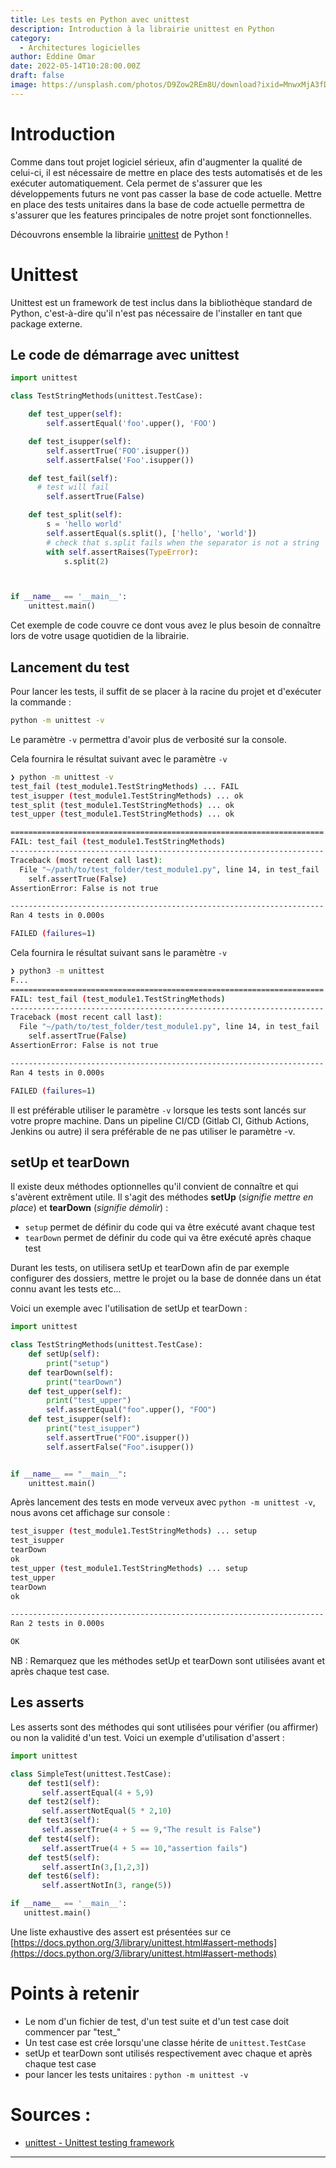 ```yaml
---
title: Les tests en Python avec unittest
description: Introduction à la librairie unittest en Python
category:
  - Architectures logicielles
author: Eddine Omar
date: 2022-05-14T10:28:00.00Z
draft: false
image: https://unsplash.com/photos/D9Zow2REm8U/download?ixid=MnwxMjA3fDB8MXxhbGx8fHx8fHx8fHwxNjU5NzE2MDQ4&force=true&w=640
---
```


# Introduction
Comme dans tout projet logiciel sérieux, afin d'augmenter la qualité de celui-ci, il est nécessaire de mettre en place des tests automatisés et de les exécuter automatiquement. Cela permet de s'assurer que les développements futurs ne vont pas casser la base de code actuelle. Mettre en place des tests unitaires dans la base de code actuelle permettra de s'assurer que les features principales de notre projet sont fonctionnelles.

Découvrons ensemble la librairie [unittest](https://docs.python.org/3/library/unittest.html) de Python !

# Unittest
Unittest est un framework de test inclus dans la bibliothèque standard de Python, c'est-à-dire qu'il n'est pas nécessaire de l'installer en tant que package externe.

## Le code de démarrage avec unittest

```python
import unittest

class TestStringMethods(unittest.TestCase):

    def test_upper(self):
        self.assertEqual('foo'.upper(), 'FOO')

    def test_isupper(self):
        self.assertTrue('FOO'.isupper())
        self.assertFalse('Foo'.isupper())

    def test_fail(self):
      # test will fail
        self.assertTrue(False)

    def test_split(self):
        s = 'hello world'
        self.assertEqual(s.split(), ['hello', 'world'])
        # check that s.split fails when the separator is not a string
        with self.assertRaises(TypeError):
            s.split(2)



if __name__ == '__main__':
    unittest.main()

```
Cet exemple de code couvre ce dont vous avez le plus besoin de connaître lors de votre usage quotidien de la librairie.

## Lancement du test
Pour lancer les tests, il suffit de se placer à la racine du projet et d'exécuter la commande :
```bash
python -m unittest -v
```
Le paramètre `-v` permettra d'avoir plus de verbosité sur la console.

Cela fournira le résultat suivant avec le paramètre `-v`
```bash
❯ python -m unittest -v
test_fail (test_module1.TestStringMethods) ... FAIL
test_isupper (test_module1.TestStringMethods) ... ok
test_split (test_module1.TestStringMethods) ... ok
test_upper (test_module1.TestStringMethods) ... ok

======================================================================
FAIL: test_fail (test_module1.TestStringMethods)
----------------------------------------------------------------------
Traceback (most recent call last):
  File "~/path/to/test_folder/test_module1.py", line 14, in test_fail
    self.assertTrue(False)
AssertionError: False is not true

----------------------------------------------------------------------
Ran 4 tests in 0.000s

FAILED (failures=1)
```
Cela fournira le résultat suivant sans le paramètre `-v
`
```bash
❯ python3 -m unittest
F...
======================================================================
FAIL: test_fail (test_module1.TestStringMethods)
----------------------------------------------------------------------
Traceback (most recent call last):
  File "~/path/to/test_folder/test_module1.py", line 14, in test_fail
    self.assertTrue(False)
AssertionError: False is not true

----------------------------------------------------------------------
Ran 4 tests in 0.000s

FAILED (failures=1)
```

Il est préférable utiliser le paramètre `-v` lorsque les tests sont lancés sur votre propre machine. Dans un pipeline CI/CD (Gitlab CI, Github Actions, Jenkins ou autre) il sera préférable de ne pas utiliser le paramètre -v.

## setUp et tearDown

Il existe deux méthodes optionnelles qu'il convient de connaître et qui s'avèrent extrêment utile. Il s'agit des méthodes **setUp** (*signifie mettre en place*) et **tearDown** (*signifie démolir*) :
 * `setup` permet de définir du code qui va être exécuté avant chaque test
 * `tearDown` permet de définir du code qui va être exécuté après chaque test

Durant les tests, on utilisera setUp et tearDown afin de par exemple configurer des dossiers, mettre le projet ou la base de donnée dans un état connu avant les tests etc...

Voici un exemple avec l'utilisation de setUp et tearDown :

```python
import unittest

class TestStringMethods(unittest.TestCase):
    def setUp(self):
        print("setup")
    def tearDown(self):
        print("tearDown")
    def test_upper(self):
        print("test_upper")
        self.assertEqual("foo".upper(), "FOO")
    def test_isupper(self):
        print("test_isupper")
        self.assertTrue("FOO".isupper())
        self.assertFalse("Foo".isupper())


if __name__ == "__main__":
    unittest.main()

```

Après lancement des tests en mode verveux avec `python -m unittest -v`, nous avons cet affichage sur console :
```bash
test_isupper (test_module1.TestStringMethods) ... setup
test_isupper
tearDown
ok
test_upper (test_module1.TestStringMethods) ... setup
test_upper
tearDown
ok

----------------------------------------------------------------------
Ran 2 tests in 0.000s

OK
```

NB : Remarquez que les méthodes setUp et tearDown sont utilisées avant et après chaque test case.

## Les asserts
Les asserts sont des méthodes qui sont utilisées pour vérifier (ou affirmer) ou non la validité d'un test. Voici un exemple d'utilisation d'assert :

```python
import unittest

class SimpleTest(unittest.TestCase):
    def test1(self):
       self.assertEqual(4 + 5,9)
    def test2(self):
       self.assertNotEqual(5 * 2,10)
    def test3(self):
       self.assertTrue(4 + 5 == 9,"The result is False")
    def test4(self):
       self.assertTrue(4 + 5 == 10,"assertion fails")
    def test5(self):
       self.assertIn(3,[1,2,3])
    def test6(self):
       self.assertNotIn(3, range(5))

if __name__ == '__main__':
   unittest.main()

```
Une liste exhaustive des assert est présentées sur ce [https://docs.python.org/3/library/unittest.html#assert-methods](https://docs.python.org/3/library/unittest.html#assert-methods)

# Points à retenir

 * Le nom d'un fichier de test, d'un test suite et d'un test case doit commencer par "test_"
 * Un test case est crée lorsqu'une classe hérite de `unittest.TestCase`
 * setUp et tearDown sont utilisés respectivement avec chaque et après chaque test case
 * pour lancer les tests unitaires : `python -m unittest -v`


# Sources :
* [unittest - Unittest testing framework](https://docs.python.org/3/library/unittest.html)

------------------------------------------